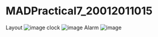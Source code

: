 # MADPractical7_20012011015
Layout
![image](https://user-images.githubusercontent.com/110707235/196860519-81dff395-b2cb-4d78-b24a-a5c28d075fd0.png)
clock
![image](https://user-images.githubusercontent.com/110707235/196860561-6aeabfbc-1aa2-47f3-8c9a-61481121bbcb.png)
Alarm
![image](https://user-images.githubusercontent.com/110707235/196860633-e8666630-0e4d-4f1b-a57a-4d6a466515c6.png)
